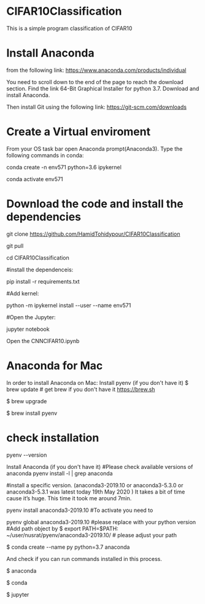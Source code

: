 # CIFAR10Classification

This is a simple program classification of CIFAR10


# Install Anaconda 
from the following link:
https://www.anaconda.com/products/individual

You need to scroll down to the end of the page to reach the download section.
Find the link 64-Bit Graphical Installer for python 3.7.
Download and install Anaconda.

Then install Git using the following link:
https://git-scm.com/downloads

# Create a Virtual enviroment
From your OS task bar open Anaconda prompt(Anaconda3).
Type the following commands in conda:

conda create -n env571 python=3.6 ipykernel

conda activate env571

# Download the code and install the dependencies
git clone https://github.com/HamidTohidypour/CIFAR10Classification

git pull

cd CIFAR10Classification

#install the dependenceis: 

pip install -r requirements.txt

#Add kernel:

python -m ipykernel install --user --name env571

#Open the Jupyter:

jupyter notebook

Open the CNNCIFAR10.ipynb


# Anaconda for Mac
In order to install Anaconda on Mac:
Install pyenv (if you don't have it)
$ brew update # get brew if you don't have it https://brew.sh

$ brew upgrade

$ brew install pyenv

# check installation
  pyenv --version

Install Anaconda (if you don't have it)
#Please check available versions of anaconda
  pyenv install -l | grep anaconda

#install a specific version. (anaconda3-2019.10 or anaconda3-5.3.0 or anaconda3-5.3.1 was latest today 19th May 2020 ) It takes a bit of time cause it’s huge. This time it took me around 7min.

  pyenv install anaconda3-2019.10
#To activate you need to 

  pyenv global anaconda3-2019.10
#please replace with your python version
#Add path object by 
$ export PATH=$PATH: ~/user/nusrat/pyenv/anaconda3-2019.10/ # please adjust your path

$ conda create --name py python=3.7 anaconda 

And check if you can run commands installed in this process.

$ anaconda 

$ conda 

$ jupyter